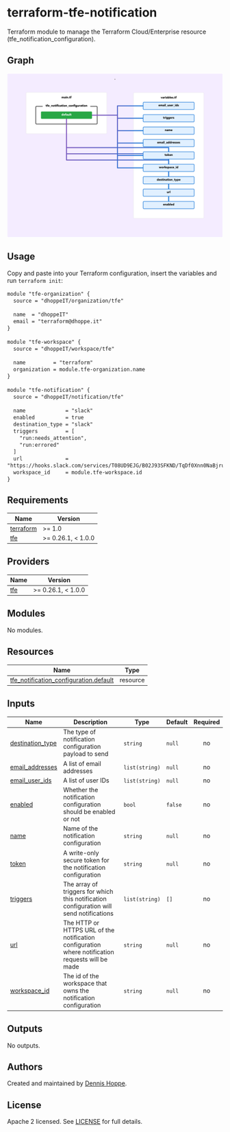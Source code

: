 # terraform-tfe-notification

Terraform module to manage the Terraform Cloud/Enterprise resource
(tfe_notification_configuration).

## Graph

![Graph](https://github.com/dhoppeIT/terraform-tfe-notification/blob/main/rover.png)

## Usage

Copy and paste into your Terraform configuration, insert the variables and run ```terraform init```:

```hcl
module "tfe-organization" {
  source = "dhoppeIT/organization/tfe"

  name  = "dhoppeIT"
  email = "terraform@dhoppe.it"
}

module "tfe-workspace" {
  source = "dhoppeIT/workspace/tfe"

  name         = "terraform"
  organization = module.tfe-organization.name
}

module "tfe-notification" {
  source = "dhoppeIT/notification/tfe"

  name             = "slack"
  enabled          = true
  destination_type = "slack"
  triggers         = [
    "run:needs_attention",
    "run:errored"
  ]
  url              = "https://hooks.slack.com/services/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"
  workspace_id     = module.tfe-workspace.id
}
```

<!--- BEGIN_TF_DOCS --->
## Requirements

| Name | Version |
|------|---------|
| <a name="requirement_terraform"></a> [terraform](#requirement\_terraform) | >= 1.0 |
| <a name="requirement_tfe"></a> [tfe](#requirement\_tfe) | >= 0.26.1, < 1.0.0 |

## Providers

| Name | Version |
|------|---------|
| <a name="provider_tfe"></a> [tfe](#provider\_tfe) | >= 0.26.1, < 1.0.0 |

## Modules

No modules.

## Resources

| Name | Type |
|------|------|
| [tfe_notification_configuration.default](https://registry.terraform.io/providers/hashicorp/tfe/latest/docs/resources/notification_configuration) | resource |

## Inputs

| Name | Description | Type | Default | Required |
|------|-------------|------|---------|:--------:|
| <a name="input_destination_type"></a> [destination\_type](#input\_destination\_type) | The type of notification configuration payload to send | `string` | `null` | no |
| <a name="input_email_addresses"></a> [email\_addresses](#input\_email\_addresses) | A list of email addresses | `list(string)` | `null` | no |
| <a name="input_email_user_ids"></a> [email\_user\_ids](#input\_email\_user\_ids) | A list of user IDs | `list(string)` | `null` | no |
| <a name="input_enabled"></a> [enabled](#input\_enabled) | Whether the notification configuration should be enabled or not | `bool` | `false` | no |
| <a name="input_name"></a> [name](#input\_name) | Name of the notification configuration | `string` | `null` | no |
| <a name="input_token"></a> [token](#input\_token) | A write-only secure token for the notification configuration | `string` | `null` | no |
| <a name="input_triggers"></a> [triggers](#input\_triggers) | The array of triggers for which this notification configuration will send notifications | `list(string)` | `[]` | no |
| <a name="input_url"></a> [url](#input\_url) | The HTTP or HTTPS URL of the notification configuration where notification requests will be made | `string` | `null` | no |
| <a name="input_workspace_id"></a> [workspace\_id](#input\_workspace\_id) | The id of the workspace that owns the notification configuration | `string` | `null` | no |

## Outputs

No outputs.

<!--- END_TF_DOCS --->

## Authors

Created and maintained by [Dennis Hoppe](https://github.com/dhoppeIT/).

## License

Apache 2 licensed. See [LICENSE](https://github.com/dhoppeIT/terraform-tfe-notification/blob/main/LICENSE) for full details.
